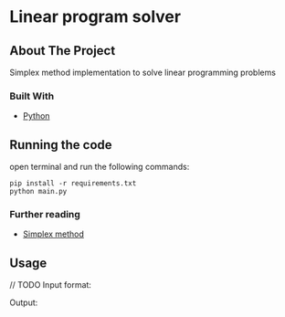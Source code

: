 # Linear program solver

<!-- ABOUT THE PROJECT -->
## About The Project
Simplex method implementation to solve linear programming problems

### Built With

* [Python](https://www.python.org/)

<!-- GETTING STARTED -->
## Running the code
open terminal and run the following commands:

    pip install -r requirements.txt
    python main.py

### Further reading
* [Simplex method](https://en.wikipedia.org/wiki/Simplex_algorithm)


<!-- USAGE EXAMPLES -->
## Usage
// TODO
Input format:

Output:
